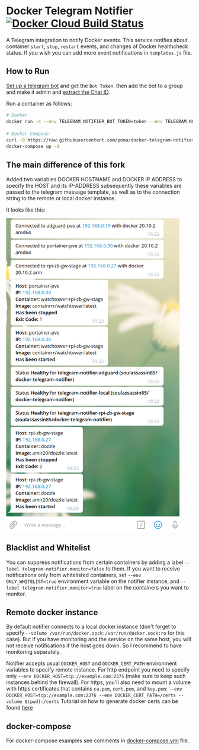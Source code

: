 # Docker Telegram Notifier [![Docker Cloud Build Status](https://img.shields.io/docker/cloud/build/soulassassin85/docker-telegram-notifier.svg)](https://hub.docker.com/r/soulassassin85/docker-telegram-notifier/builds)

A Telegram integration to notify Docker events. This service notifies about container `start`, `stop`, `restart` events, and changes of Docker healthcheck status. If you wish you can add more event notifications in `templates.js` file.

## How to Run

[Set up a telegram bot](https://core.telegram.org/bots#3-how-do-i-create-a-bot) and get the `Bot Token`. then add the bot to a group and make it admin and [extract the Chat ID](https://stackoverflow.com/a/32572159/882223).

Run a container as follows:

```sh
# Docker
docker run -d --env TELEGRAM_NOTIFIER_BOT_TOKEN=token --env TELEGRAM_NOTIFIER_CHAT_ID=chat_id --volume /var/run/docker.sock:/var/run/docker.sock:ro soulassassin85/docker-telegram-notifier

# Docker Compose
curl -O https://raw.githubusercontent.com/poma/docker-telegram-notifier/master/docker-compose.yml
docker-compose up -d
```
## The main difference of this fork

Added two variables DOCKER HOSTNAME and DOCKER IP ADDRESS to specify the HOST and its IP-ADDRESS subsequently these variables are passed to the telegram message  template, as well as to the connection string to the remote or local docker instance.

It looks like this:

<img src="https://github.com/SAOPP/docker-telegram-notifier/blob/master/20210120-102335.png">

## Blacklist and Whitelist

You can suppress notifications from certain containers by adding a label `--label telegram-notifier.monitor=false` to them. If you want to receive notifications only from whitelisted containers, set `--env ONLY_WHITELIST=true` environment variable on the notifier instance, and `--label telegram-notifier.monitor=true` label on the containers you want to monitor.

## Remote docker instance

By default notifier connects to a local docker instance (don't forget to specify `--volume /var/run/docker.sock:/var/run/docker.sock:ro` for this case). But if you have monitoring and the service on the same host, you will not receive notifications if the host goes down. So I recommend to have monitoring separately.

Notifier accepts usual `DOCKER_HOST` and `DOCKER_CERT_PATH` environment variables to specify remote instance. For http endpoint you need to specify only `--env DOCKER_HOST=tcp://example.com:2375` (make sure to keep such instances behind the firewall). For https, you'll also need to mount a volume with https certificates that contains `ca.pem`, `cert.pem`, and `key.pem`: `--env DOCKER_HOST=tcp://example.com:2376 --env DOCKER_CERT_PATH=/certs --volume $(pwd):/certs`
Tutorial on how to generate docker certs can be found [here](https://docs.docker.com/engine/security/https/)

## docker-compose

For docker-compose examples see comments in [docker-compose.yml](./docker-compose.yml) file.

